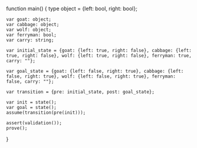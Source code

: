 function main() {
    type object = {left: bool, right: bool};
    
    var goat: object;
    var cabbage: object;
    var wolf: object;
    var ferryman: bool;
    var carry: string;
    
    var initial_state = {goat: {left: true, right: false}, cabbage: {left: true, right: false}, wolf: {left: true, right: false}, ferryman: true, carry: ""};
    
    var goal_state = {goat: {left: false, right: true}, cabbage: {left: false, right: true}, wolf: {left: false, right: true}, ferryman: false, carry: ""};
    
    var transition = {pre: initial_state, post: goal_state};
    
    var init = state();
    var goal = state();
    assume(transition(pre(init)));
    
    assert(validation());
    prove();
}
```